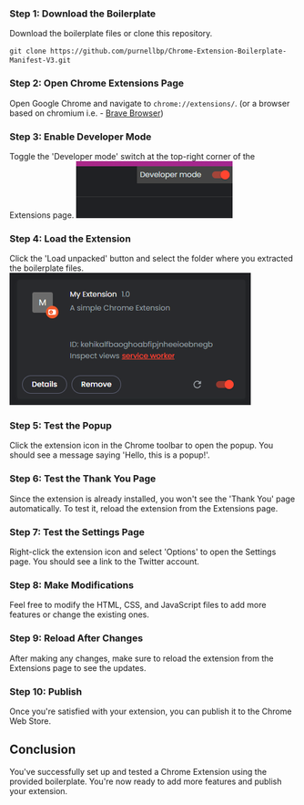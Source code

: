 ### Step 1: Download the Boilerplate

Download the boilerplate files or clone this repository.
``` 
git clone https://github.com/purnellbp/Chrome-Extension-Boilerplate-Manifest-V3.git
```

### Step 2: Open Chrome Extensions Page

Open Google Chrome and navigate to `chrome://extensions/`. (or a browser based on chromium i.e. - [Brave Browser](https://brave.com/))

### Step 3: Enable Developer Mode

Toggle the 'Developer mode' switch at the top-right corner of the Extensions page.
![Alt text](Screenshot1.png)

### Step 4: Load the Extension

Click the 'Load unpacked' button and select the folder where you extracted the boilerplate files.
![Alt text](Screenshot2.png)
### Step 5: Test the Popup

Click the extension icon in the Chrome toolbar to open the popup. You should see a message saying 'Hello, this is a popup!'.

### Step 6: Test the Thank You Page

Since the extension is already installed, you won't see the 'Thank You' page automatically. To test it, reload the extension from the Extensions page.

### Step 7: Test the Settings Page

Right-click the extension icon and select 'Options' to open the Settings page. You should see a link to the Twitter account.

### Step 8: Make Modifications

Feel free to modify the HTML, CSS, and JavaScript files to add more features or change the existing ones.

### Step 9: Reload After Changes

After making any changes, make sure to reload the extension from the Extensions page to see the updates.

### Step 10: Publish

Once you're satisfied with your extension, you can publish it to the Chrome Web Store.

## Conclusion

You've successfully set up and tested a Chrome Extension using the provided boilerplate. You're now ready to add more features and publish your extension.